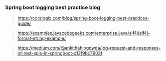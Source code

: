 ### Spring boot logging best practice blog 
> https://coralogix.com/blog/spring-boot-logging-best-practices-guide/

> https://examples.javacodegeeks.com/enterprise-java/slf4j/slf4j-format-string-example/

> https://medium.com/@ankithahjpgowda/log-request-and-responses-of-rest-apis-in-springboot-c13f9bc7903f

